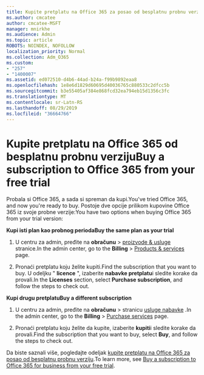 ```yaml
---
title: Kupite pretplatu na Office 365 za posao od besplatnu probnu verziju
ms.author: cmcatee
author: cmcatee-MSFT
manager: mnirkhe
ms.audience: Admin
ms.topic: article
ROBOTS: NOINDEX, NOFOLLOW
localization_priority: Normal
ms.collection: Adm_O365
ms.custom:
- "257"
- "1400007"
ms.assetid: ed072510-d4b6-44ad-b24a-f99b9892eaa8
ms.openlocfilehash: 1e8e6d1829d60695d40036765c880533c2dfcc5b
ms.sourcegitcommit: b3e55405af384e868fcd32ea794eb15d1356c3fc
ms.translationtype: MT
ms.contentlocale: sr-Latn-RS
ms.lasthandoff: 08/29/2019
ms.locfileid: "36664766"
---
```

# <a name="buy-a-subscription-to-office-365-from-your-free-trial"></a><span data-ttu-id="7fc0c-102">Kupite pretplatu na Office 365 od besplatnu probnu verziju</span><span class="sxs-lookup"><span data-stu-id="7fc0c-102">Buy a subscription to Office 365 from your free trial</span></span>

<span data-ttu-id="7fc0c-103">Probala si Office 365, a sada si spreman da kupi.</span><span class="sxs-lookup"><span data-stu-id="7fc0c-103">You've tried Office 365, and now you're ready to buy.</span></span> <span data-ttu-id="7fc0c-104">Postoje dve opcije prilikom kupovine Office 365 iz svoje probne verzije:</span><span class="sxs-lookup"><span data-stu-id="7fc0c-104">You have two options when buying Office 365 from your trial version:</span></span>
  
 <span data-ttu-id="7fc0c-105">**Kupi isti plan kao probnog perioda**</span><span class="sxs-lookup"><span data-stu-id="7fc0c-105">**Buy the same plan as your trial**</span></span>
  
1. <span data-ttu-id="7fc0c-106">U centru za admin, pređite na **obračunu** \> [proizvode & usluge](https://go.microsoft.com/fwlink/p/?linkid=842054) stranice.</span><span class="sxs-lookup"><span data-stu-id="7fc0c-106">In the admin center, go to the **Billing** \> [Products & services](https://go.microsoft.com/fwlink/p/?linkid=842054) page.</span></span>

2. <span data-ttu-id="7fc0c-107">Pronaći pretplatu koju želite kupiti.</span><span class="sxs-lookup"><span data-stu-id="7fc0c-107">Find the subscription that you want to buy.</span></span> <span data-ttu-id="7fc0c-108">U odeljku " **licence** ", izaberite **nabavke pretplatu**i sledite korake da provali.</span><span class="sxs-lookup"><span data-stu-id="7fc0c-108">In the **Licenses** section, select **Purchase subscription**, and follow the steps to check out.</span></span>

<span data-ttu-id="7fc0c-109">**Kupi drugu pretplatu**</span><span class="sxs-lookup"><span data-stu-id="7fc0c-109">**Buy a different subscription**</span></span>
  
1. <span data-ttu-id="7fc0c-110">U centru za admin, pređite na **obračunu** \> stranicu [usluge nabavke](https://go.microsoft.com/fwlink/p/?linkid=868433) .</span><span class="sxs-lookup"><span data-stu-id="7fc0c-110">In the admin center, go to the **Billing** \> [Purchase services](https://go.microsoft.com/fwlink/p/?linkid=868433) page.</span></span>

3. <span data-ttu-id="7fc0c-111">Pronaći pretplatu koju želite da kupite, izaberite **kupiti**i sledite korake da provali.</span><span class="sxs-lookup"><span data-stu-id="7fc0c-111">Find the subscription that you want to buy, select **Buy**, and follow the steps to check out.</span></span>

<span data-ttu-id="7fc0c-112">Da biste saznali više, pogledajte odeljak [kupite pretplatu na Office 365 za posao od besplatnu probnu verziju](https://docs.microsoft.com/office365/admin/subscriptions-and-billing/buy-a-subscription-from-your-free-trial).</span><span class="sxs-lookup"><span data-stu-id="7fc0c-112">To learn more, see [Buy a subscription to Office 365 for business from your free trial](https://docs.microsoft.com/office365/admin/subscriptions-and-billing/buy-a-subscription-from-your-free-trial).</span></span>